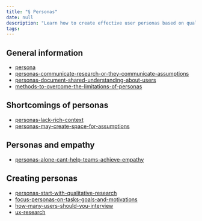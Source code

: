 ```yaml
---
title: "§ Personas"
date: null
description: "Learn how to create effective user personas based on qualitative research to improve UX by focusing on user tasks, goals, and motivations while avoiding assumptions and lack of context."
tags:
---
```


## General information

- [persona]()
- [personas-communicate-research-or-they-communicate-assumptions]()
- [personas-document-shared-understanding-about-users]()
- [methods-to-overcome-the-limitations-of-personas]()

## Shortcomings of personas

- [personas-lack-rich-context]()
- [personas-may-create-space-for-assumptions]()

## Personas and empathy

- [personas-alone-cant-help-teams-achieve-empathy]()

## Creating personas

- [personas-start-with-qualitative-research]()
- [focus-personas-on-tasks-goals-and-motivations]()
- [how-many-users-should-you-interview]()
- [ux-research]()
